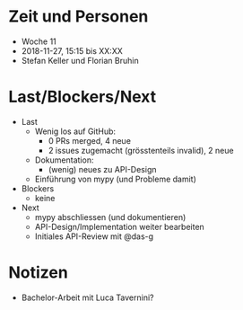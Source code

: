 # Zeit und Personen

- Woche 11
- 2018-11-27, 15:15 bis XX:XX
- Stefan Keller und Florian Bruhin

# Last/Blockers/Next

- Last
  - Wenig los auf GitHub:
    - 0 PRs merged, 4 neue
    - 2 issues zugemacht (grösstenteils invalid), 2 neue
  - Dokumentation:
    - (wenig) neues zu API-Design
  - Einführung von mypy (und Probleme damit)
- Blockers
  - keine
- Next
  - mypy abschliessen (und dokumentieren)
  - API-Design/Implementation weiter bearbeiten
  - Initiales API-Review mit @das-g

# Notizen

- Bachelor-Arbeit mit Luca Tavernini?

